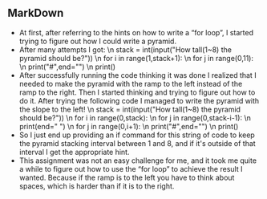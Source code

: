 ## MarkDown
- At first, after referring to the hints on how to write a “for loop”, I started trying to figure out how I could write a pyramid.
- After many attempts I got:
\n stack = int(input("How tall(1~8) the pyramid should be?"))
\n for i in range(1,stack+1):
\n for j in range(0,11):
\n print("#",end="")
\n print()
- After successfully running the code thinking it was done I realized that I needed to make the pyramid with the ramp to the left instead of the ramp to the right. Then I started thinking and trying to figure out how to do it.
After trying the following code I managed to write the pyramid with the slope to the left!
\n stack = int(input("How tall(1~8) the pyramid should be?"))
\n for i in range(0,stack):
\n   for j in range(0,stack-i-1):
\n        print(end=" ")
\n     for j in range(0,i+1):
\n        print("#",end="")
\n     print()
- So I just end up providing an if command for this string of code to keep the pyramid stacking interval between 1 and 8, and if it's outside of that interval I get the appropriate hint.
- This assignment was not an easy challenge for me, and it took me quite a while to figure out how to use the “for loop” to achieve the result I wanted. Because if the ramp is to the left you have to think about spaces, which is harder than if it is to the right.
